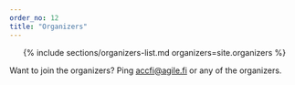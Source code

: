 ```yaml
---
order_no: 12
title: "Organizers"
---
```

<ol class="organizers-list">
  {% include sections/organizers-list.md organizers=site.organizers %}
</ol>

Want to join the organizers? Ping [accfi@agile.fi](mailto:accfi@agile.fi) or any of the organizers.
